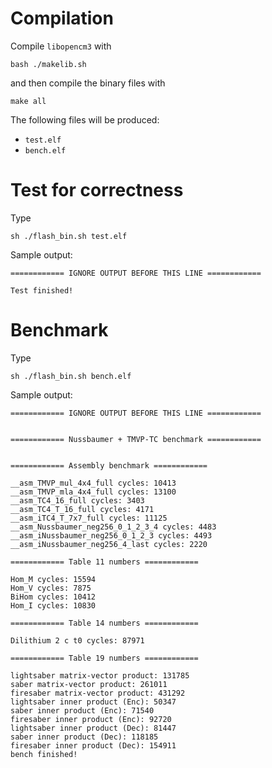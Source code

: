 
# Compilation

Compile `libopencm3` with
```
bash ./makelib.sh
```
and then compile the binary files with
```
make all
```
The following files will be produced:
- `test.elf`
- `bench.elf`

# Test for correctness

Type
```
sh ./flash_bin.sh test.elf
```

Sample output:
```
============ IGNORE OUTPUT BEFORE THIS LINE ============

Test finished!
```

# Benchmark

Type
```
sh ./flash_bin.sh bench.elf
```

Sample output:
```
============ IGNORE OUTPUT BEFORE THIS LINE ============


============ Nussbaumer + TMVP-TC benchmark ============


============ Assembly benchmark ============

__asm_TMVP_mul_4x4_full cycles: 10413
__asm_TMVP_mla_4x4_full cycles: 13100
__asm_TC4_16_full cycles: 3403
__asm_TC4_T_16_full cycles: 4171
__asm_iTC4_T_7x7_full cycles: 11125
__asm_Nussbaumer_neg256_0_1_2_3_4 cycles: 4483
__asm_iNussbaumer_neg256_0_1_2_3 cycles: 4493
__asm_iNussbaumer_neg256_4_last cycles: 2220

============ Table 11 numbers ============

Hom_M cycles: 15594
Hom_V cycles: 7875
BiHom cycles: 10412
Hom_I cycles: 10830

============ Table 14 numbers ============

Dilithium 2 c t0 cycles: 87971

============ Table 19 numbers ============

lightsaber matrix-vector product: 131785
saber matrix-vector product: 261011
firesaber matrix-vector product: 431292
lightsaber inner product (Enc): 50347
saber inner product (Enc): 71540
firesaber inner product (Enc): 92720
lightsaber inner product (Dec): 81447
saber inner product (Dec): 118185
firesaber inner product (Dec): 154911
bench finished!
```


